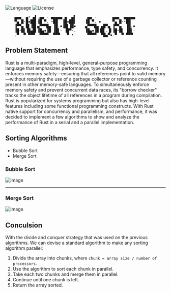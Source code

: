![Language](https://img.shields.io/badge/language-Rust%20-brown.svg)
![License](https://img.shields.io/badge/License-MIT%20-red.svg)


        ▄▄▄  ▄• ▄▌.▄▄ · ▄▄▄▄▄ ▄· ▄▌    .▄▄ ·       ▄▄▄  ▄▄▄▄▄
        ▀▄ █·█▪██▌▐█ ▀. •██  ▐█▪██▌    ▐█ ▀. ▪     ▀▄ █·•██  
        ▐▀▀▄ █▌▐█▌▄▀▀▀█▄ ▐█.▪▐█▌▐█▪    ▄▀▀▀█▄ ▄█▀▄ ▐▀▀▄  ▐█.▪
        ▐█•█▌▐█▄█▌▐█▄▪▐█ ▐█▌· ▐█▀·.    ▐█▄▪▐█▐█▌.▐▌▐█•█▌ ▐█▌·
        .▀  ▀ ▀▀▀  ▀▀▀▀  ▀▀▀   ▀ •      ▀▀▀▀  ▀█▄▀▪.▀  ▀ ▀▀▀ 

## Problem Statement
Rust is a multi-paradigm, high-level, general-purpose programming language that emphasizes performance, type safety, and concurrency. It enforces memory safety—ensuring that all references point to valid memory—without requiring the use of a garbage collector or reference counting present in other memory-safe languages. To simultaneously enforce memory safety and prevent concurrent data races, its "borrow checker" tracks the object lifetime of all references in a program during compilation. Rust is popularized for systems programming but also has high-level features including some functional programming constructs.
With Rust native support for concurrency and parallelism, and performance, it was decided to implement a few algorithms to show and analyze the performance of Rust in a serial and a parallel implementation.

## Sorting Algorithms
-   Bubble Sort
-   Merge Sort

### Bubble Sort
![image](https://github.com/ad3ldev/rusty-sort/assets/58489322/142e72a8-3325-45db-887d-33c926fdaf83)

-----------------------------------------------------------------------------------------------------------------------------------

### Merge Sort
![image](https://github.com/ad3ldev/rusty-sort/assets/58489322/1a5cc60a-c3d8-4bec-8a59-14a78dee5629)

## Conculsion
With the divide and conquer strategy that was used on the previous algorithms.
We can devise a standard algorithm to make any sorting algorithm parallel:
1. Divide the array into chunks, where `chunk = array size / number of processors`.
2. Use the algorithm to sort each chunk in parallel.
3. Take each two chunks and merge them in parallel.
4. Continue until one chunk is left.
5. Return the array sorted.
